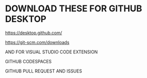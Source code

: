# DOWNLOAD THESE FOR GITHUB DESKTOP 

https://desktop.github.com/

https://git-scm.com/downloads

AND FOR VISUAL STUDIO CODE EXTENSION

GITHUB CODESPACES

GITHUB PULL REQUEST AND ISSUES
